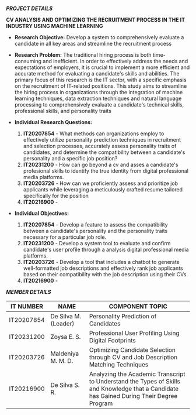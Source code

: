 ***PROJECT DETAILS***

**CV ANALYSIS AND OPTIMIZING THE RECRUITMENT PROCESS IN THE IT INDUSTRY USING MACHINE LEARNING**

* **Research Objective:** Develop a system to comprehensively evaluate a candidate in all key areas and streamline the recruitment process

* **Research Problem:** The traditional hiring process is both time-consuming and inefficient. In order to effectively address the needs and expectations of employers, it is crucial to implement a more efficient and accurate method for evaluating a candidate's skills and abilities. The primary focus of this research is the IT sector, with a specific emphasis on the recruitment of IT-related positions. This study aims to streamline the hiring process in organizations through the integration of machine learning techniques, data extraction techniques and natural language processing to comprehensively evaluate a candidate's technical skills, professional skills, and personality traits

* **Individual Research Questions:** 
    1. **IT20207854** - What methods can organizations employ to effectively utilize personality prediction techniques in recruitment and selection processes, accurately assess personality traits of candidates, and determine the compatibility between a candidate's personality and a specific job position?
    2. **IT20231200** - How can go beyond a cv and asses a candidate's profesional skills to identify the true identity from digital professional media platforms.
    3. **IT20203726** - How can we proficiently assess and prioritize job applicants while leveraging a meticulously crafted resume tailored specifically for the position
    4. **IT20216900** - 

* **Individual Objectives:** 
    1. **IT20207854** - Develop a feature to  assess the compatibility between a candidate's personality and the personality traits necessary for a particular job role.
    2. **IT20231200** - Develop a system tool to evaluate and confirm candidate's user profile through a analysis digital professional media platforms.
    3. **IT20203726** - Develop a tool that includes a chatbot to generate well-formatted job descriptions and effectively rank job applicants based on their compatibility with the job description using their CVs.
    4. **IT20216900** - 



***MEMBER DETAILS***

| **IT NUMBER** | **NAME** | **COMPONENT TOPIC** |
| ------ | ------ | ------ |
| IT20207854 | De Silva M. (Leader) | Personality Prediction of Candidates |
| IT20231200 | Zoysa E. S. | Professional User Profiling Using Digital Footprints |
| IT20203726 | Maldeniya M. M. D. | Optimizing Candidate Selection through CV and Job Description Matching Techniques |
| IT20216900 | De Silva S. R. | Analyzing the Academic Transcript to Understand the Types of Skills and Knowledge that a Candidate has Gained During Their Degree Program |



